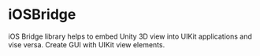 iOSBridge
=========

iOS Bridge library helps to embed Unity 3D view into UIKit applications and vise versa. Create GUI with UIKit view elements. 
